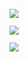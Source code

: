 
![](https://user-images.githubusercontent.com/26511983/70856673-84d24a80-1ea6-11ea-98a2-e7ba2f098c40.png)

![](https://user-images.githubusercontent.com/26511983/70856684-b9460680-1ea6-11ea-8169-7dc55ce2a864.png)

![](https://user-images.githubusercontent.com/26511983/70856709-2a85b980-1ea7-11ea-9f4b-5d25dc80c149.png)

